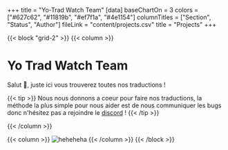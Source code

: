 +++
title = "Yo-Trad Watch Team"
[data]
baseChartOn = 3
colors = ["#627c62", "#11819b", "#ef7f1a", "#4e1154"]
columnTitles = ["Section", "Status", "Author"]
fileLink = "content/projects.csv"
title = "Projects"
+++

{{< block "grid-2" >}}
{{< column >}}

# **Yo Trad Watch Team**

Salut 👋, juste ici vous trouverez toutes nos traductions !


{{< tip >}}
Nous nous donnons a coeur pour faire nos traductions, la méthode la plus simple pour nous aider est de nous communiquer les bugs donc 
n'hésitez pas a rejoindre le [discord](https://discord.gg/SXvWgZgkWv) !
{{< /tip >}}

{{< /column >}}

{{< column >}}
![heheheha](images/logo-yo-trad.png)
{{< /column >}}
{{< /block >}}
